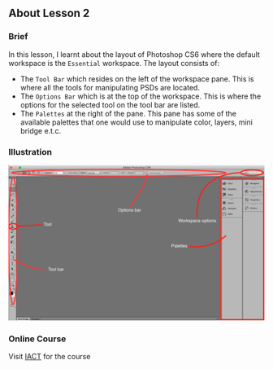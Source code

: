 ## About Lesson 2

### Brief
In this lesson, I learnt about the layout of Photoshop CS6 where the default workspace is the ```Essential``` workspace.
The layout consists of:
- The ```Tool Bar``` which resides on the left of the workspace pane. This is where all the tools for manipulating PSDs are located.
- The ```Options Bar``` which is at the top of the workspace. This is where the options for the selected tool on the tool bar are listed.
- The ```Palettes``` at the right of the pane. This pane has some of the available palettes that one would use to manipulate color, layers, mini bridge e.t.c.

### Illustration
![Illustration Example](../assets/images/illustration2.png)

### Online Course
Visit [IACT](https://iact.ie) for the course
